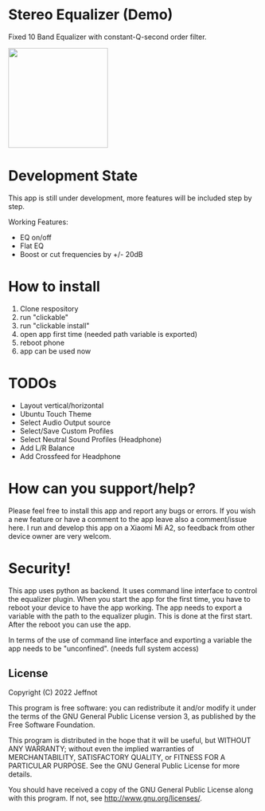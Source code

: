 # Stereo Equalizer (Demo)

Fixed 10 Band Equalizer with constant-Q-second order filter.

<img src="https://user-images.githubusercontent.com/113721750/198720815-00ec550c-52eb-4a31-a439-0f080c66ce49.png" width="200">

# Development State

This app is still under development, more features will be included step by step.

Working Features:
- EQ on/off
- Flat EQ
- Boost or cut frequencies by +/- 20dB

# How to install

1. Clone respository
2. run "clickable"
3. run "clickable install"
4. open app first time (needed path variable is exported)
5. reboot phone
6. app can be used now

# TODOs

- Layout vertical/horizontal
- Ubuntu Touch Theme
- Select Audio Output source
- Select/Save Custom Profiles
- Select Neutral Sound Profiles (Headphone)
- Add L/R Balance
- Add Crossfeed for Headphone

# How can you support/help?

Please feel free to install this app and report any bugs or errors. If you wish a new feature or have a comment to the app leave also a comment/issue here.
I run and develop this app on a Xiaomi Mi A2, so feedback from other device owner are very welcom.

# Security!

This app uses python as backend. It uses command line interface to control the equalizer plugin.
When you start the app for the first time, you have to reboot your device to have the app working.
The app needs to export a variable with the path to the equalizer plugin. This is done at the first start.
After the reboot you can use the app.

In terms of the use of command line interface and exporting a variable the app needs to be "unconfined". (needs full system access)

## License

Copyright (C) 2022  Jeffnot

This program is free software: you can redistribute it and/or modify it under the terms of the GNU General Public License version 3, as published
by the Free Software Foundation.

This program is distributed in the hope that it will be useful, but WITHOUT ANY WARRANTY; without even the implied warranties of MERCHANTABILITY, SATISFACTORY QUALITY, or FITNESS FOR A PARTICULAR PURPOSE.  See the GNU General Public License for more details.

You should have received a copy of the GNU General Public License along with this program.  If not, see <http://www.gnu.org/licenses/>.
